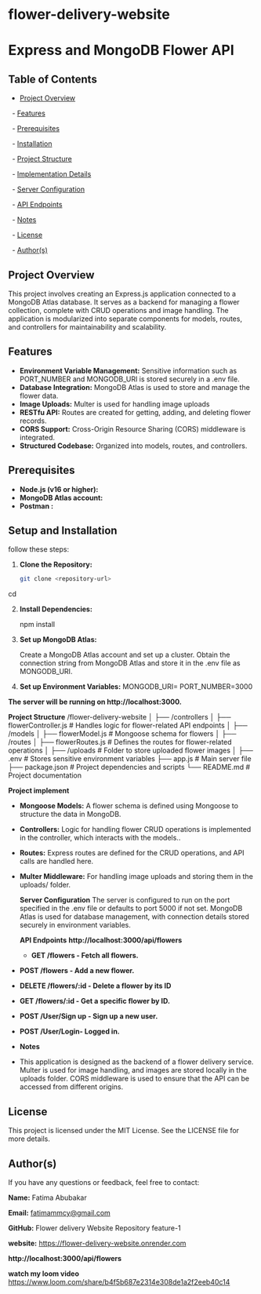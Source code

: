 # flower-delivery-website
# Express and MongoDB Flower API


## Table of Contents

- [Project Overview](#Project-Overview)

  - [Features](#Features)

  - [Prerequisites](#Prerequisites)

  - [Installation](#Installation)

  - [Project Structure](#Project-Structure)

  - [Implementation Details](#Implementation-Details)

  - [Server Configuration](#Server-Configuration)

  - [API Endpoints](#API-Endpoints)

  - [Notes](#Notes)

  - [License](#license)

  - [Author(s)](#authors)

## Project Overview

This project involves creating an Express.js application connected to a MongoDB Atlas database. It serves as a backend for managing a flower collection, complete with CRUD operations and image handling. The application is modularized into separate components for models, routes, and controllers for maintainability and scalability.

## Features

- **Environment Variable Management:** Sensitive information such as PORT_NUMBER and MONGODB_URI is stored securely in a .env file.
- **Database Integration:** MongoDB Atlas is used to store and manage the flower data.
- **Image Uploads:** Multer is used for handling image uploads
- **RESTfu API:** Routes are created for getting, adding, and deleting flower records.
- **CORS Support:** Cross-Origin Resource Sharing (CORS) middleware is integrated.
 - **Structured Codebase:** Organized into models, routes, and controllers.

## Prerequisites

- **Node.js (v16 or higher):**
- **MongoDB Atlas account:**
- **Postman :**
  

## Setup and Installation

 follow these steps:

1. **Clone the Repository:**

   ```bash
   git clone <repository-url>
cd <flower-delivery-website>
   
2. **Install Dependencies:**

   npm install
   
3. **Set up MongoDB Atlas:**

   Create a MongoDB Atlas account and set up a cluster.
  Obtain the connection string from MongoDB Atlas and store it in the .env file as MONGODB_URI.

4. **Set up Environment Variables:**
   MONGODB_URI=<your-mongodb-connection-string>
   PORT_NUMBER=3000
   
 **The server will be running on http://localhost:3000.**

  **Project Structure**
/flower-delivery-website
│
├── /controllers
│   ├── flowerController.js      # Handles logic for flower-related API endpoints
│
├── /models
│   ├── flowerModel.js           # Mongoose schema for flowers
│
├── /routes
│   ├── flowerRoutes.js          # Defines the routes for flower-related operations
│
├── /uploads                     # Folder to store uploaded flower images
│
├── .env                         # Stores sensitive environment variables
├── app.js                       # Main server file
├── package.json                 # Project dependencies and scripts
└── README.md                    # Project documentation

  **Project implement**

- **Mongoose Models:** A flower schema is defined using Mongoose to structure the data in MongoDB.
- **Controllers:** Logic for handling flower CRUD operations is implemented in the controller, which interacts with the models..
- **Routes:** Express routes are defined for the CRUD operations, and API calls are handled here.
- **Multer Middleware:** For handling image uploads and storing them in the uploads/ folder.

   **Server Configuration**
  The server is configured to run on the port specified in the .env file or defaults to port 5000 if not set. MongoDB Atlas is used for database management, with connection details stored securely in environment variables.

  **API Endpoints**
  **http://localhost:3000/api/flowers**
  - **GET /flowers - Fetch all flowers.** 
- **POST /flowers - Add a new flower.** 
- **DELETE /flowers/:id - Delete a flower by its ID** 
- **GET /flowers/:id - Get a specific flower by ID.**
 - **POST /User/Sign up - Sign up a new user.**
  - **POST /User/Login- Logged in.**

-   **Notes**
-   This application is designed as the backend of a flower delivery service.
    Multer is used for image handling, and images are stored locally in the uploads folder.
    CORS middleware is used to ensure that the API can be accessed from different origins.
     
## License
This project is licensed under the MIT License. See the LICENSE file for more details.

## Author(s)
If you have any questions or feedback, feel free to contact:

**Name:** Fatima Abubakar 

**Email:** fatimammcy@gmail.com 

**GitHub:**  Flower delivery Website Repository
feature-1


**website:** https://flower-delivery-website.onrender.com


**http://localhost:3000/api/flowers**

**watch my loom video** https://www.loom.com/share/b4f5b687e2314e308de1a2f2eeb40c14












